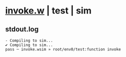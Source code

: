 # [invoke.w](../../../../examples/tests/valid/invoke.w) | test | sim

## stdout.log
```log
- Compiling to sim...
✔ Compiling to sim...
pass ─ invoke.wsim » root/env0/test:function invoke
```

